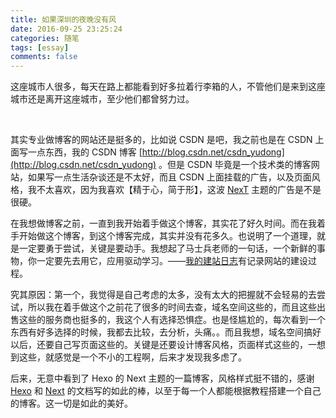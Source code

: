 ```yaml
---
title: 如果深圳的夜晚没有风
date: 2016-09-25 23:25:24
categories: 随笔
tags: [essay]
comments: false
---
```

<p id="div-border-top-green">这座城市人很多，每天在路上都能看到好多拉着行李箱的人，不管他们是来到这座城市还是离开这座城市，至少他们都曾努力过。
</p>

<br/>

<!-- more -->

其实专业做博客的网站还是挺多的，比如说 CSDN 是吧，我之前也是在 CSDN 上面写一点东西，我的 CSDN 博客 [http://blog.csdn.net/csdn_yudong](http://blog.csdn.net/csdn_yudong) 。但是 CSDN 毕竟是一个技术类的博客网站，如果写一点生活杂谈还是不太好，而且 CSDN 上面挂载的广告，以及页面风格，我不太喜欢，因为我喜欢【精于心，简于形】，这波 [NexT](https://github.com/iissnan/hexo-theme-next) 主题的广告是不是很硬。

在我想做博客之前，一直到我开始着手做这个博客，其实花了好久时间。而在我着手开始做这个博客，到这个博客完成，其实并没有花多久。也说明了一个道理，就是一定要勇于尝试，关键是要动手。我想起了马士兵老师的一句话，一个新鲜的事物，你一定要先去用它，应用驱动学习。——[我的建站日志](https://nigelyao.github.io/weblog/)有记录网站的建设过程。

究其原因：第一个，我觉得是自己考虑的太多，没有太大的把握就不会轻易的去尝试，所以我在着手做这个之前花了很多的时间去查，域名空间这些的，而且这些出售这些的服务商也挺多的，我这个人有选择恐惧症。也是怪尴尬的，每次看到一个东西有好多选择的时候，我都去比较，去分析，头痛。。而且我想，域名空间搞好以后，还要自己写页面这些的。关键是还要设计博客风格，页面样式这些的，一想到这些，就感觉是一个不小的工程啊，后来才发现我多虑了。

后来，无意中看到了 Hexo 的 Next 主题的一篇博客，风格样式挺不错的，感谢 [Hexo](https://hexo.io/) 和 [Next](http://theme-next.iissnan.com/) 的文档写的如此的棒，以至于每一个人都能根据教程搭建一个自己的博客。这一切是如此的美好。



